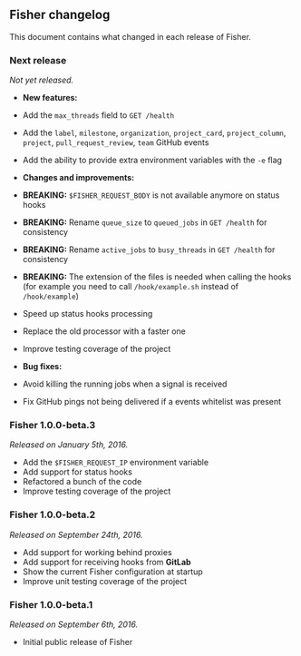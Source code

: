 ## Fisher changelog

This document contains what changed in each release of Fisher.

### Next release

*Not yet released.*

* **New features:**

 * Add the `max_threads` field to `GET /health`
 * Add the `label`, `milestone`, `organization`, `project_card`,
   `project_column`, `project`, `pull_request_review`, `team` GitHub events
 * Add the ability to provide extra environment variables with the `-e` flag

* **Changes and improvements:**

 * **BREAKING:** `$FISHER_REQUEST_BODY` is not available anymore on status
   hooks
 * **BREAKING:** Rename `queue_size` to `queued_jobs` in `GET /health` for
   consistency
 * **BREAKING:** Rename `active_jobs` to `busy_threads` in `GET /health` for
  consistency
 * **BREAKING:** The extension of the files is needed when calling the hooks
  (for example you need to call `/hook/example.sh` instead of `/hook/example`)
 * Speed up status hooks processing
 * Replace the old processor with a faster one
 * Improve testing coverage of the project

* **Bug fixes:**

 * Avoid killing the running jobs when a signal is received
 * Fix GitHub pings not being delivered if a events whitelist was present

### Fisher 1.0.0-beta.3

*Released on January 5th, 2016.*

* Add the `$FISHER_REQUEST_IP` environment variable
* Add support for status hooks
* Refactored a bunch of the code
* Improve testing coverage of the project

### Fisher 1.0.0-beta.2

*Released on September 24th, 2016.*

* Add support for working behind proxies
* Add support for receiving hooks from **GitLab**
* Show the current Fisher configuration at startup
* Improve unit testing coverage of the project

### Fisher 1.0.0-beta.1

*Released on September 6th, 2016.*

* Initial public release of Fisher
